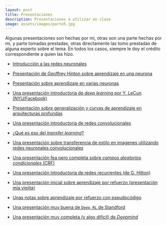 ```yaml
---
layout: post
title: Presentaciones
description: Presentaciones a utilizar en clase
image: assets/images/parte5.jpg
---
```


Algunas presentaciones son hechas por mi, otras son una parte hechas
por mi, y parte tomadas prestadas, otras directamente las tomo
prestadas de alguna experto sobre el tema. En todos los casos, siempre
le doy el crédito correspondiente a quien las hizo.


- [Introducción a las redes neuronales](/presentaciones/intro_rn.pdf)

- [Presentación de Geoffrey Hinton sobre aprendizaje en una
  neurona](/presentaciones/aprendizaje_una_neurona.pdf)

- [Presentación sobre aprendizaje en varias
  neuronas](/presentaciones/aprendizaje_red_neuronal.pdf)

- [Una presentación introductoria de *deep learning* por Y. LeCun
  (NYU/Facebook)](http://cilvr.cs.nyu.edu/lib/exe/fetch.php?media=deeplearning:dl-intro.pdf)

- [Presentación sobre generalización y curvas de aprendizaje en
  arquitecturas
  profundas](http://www.deeplearningbook.org/slides/05_ml.pdf)

- [Una presentación introductoria de redes
  convolucionales](/presentaciones/conv_nets.pdf)

- [¿Qué es eso del *transfer learning*?](/presentaciones/transfer_learning.pdf)

- [Una presentación sobre transferencia de estilo en imagenes
  utilizando redes neuronales
  convolucionales](/presentaciones/style_transfer.pdf)

- [Una presentación fea pero completa sobre *campos aleatorios condicionales* (CRF)](/presentaciones/crf_intro.pdf)

- [Una presentación introductoria de redes recurrentes (de G. Hitton)](/presentaciones/redes_recurrentes.pdf)

- [Una presentación inicial sobre aprendizaje por refuerzo (presentación mía viejita)](/presentaciones/rl_intro.pdf)

- [Unas notas sobre aprendizaje por refuerzo con pseudocódigo](/presentaciones/rl_ideas.pdf)

- [Una presentación muy buena de `Deep RL` de Standford](/presentaciones/deep_rl_stanford.pdf)

- [Una presentación muy completa (y algo difícil) de *Deepmind*](/presentaciones/deep_rl_deepmind.pdf)
